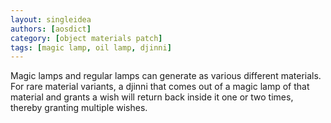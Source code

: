 ```yaml
---
layout: singleidea
authors: [aosdict]
category: [object materials patch]
tags: [magic lamp, oil lamp, djinni]
---
```

Magic lamps and regular lamps can generate as various different materials. For rare material variants, a djinni that comes out of a magic lamp of that material and grants a wish will return back inside it one or two times, thereby granting multiple wishes.
